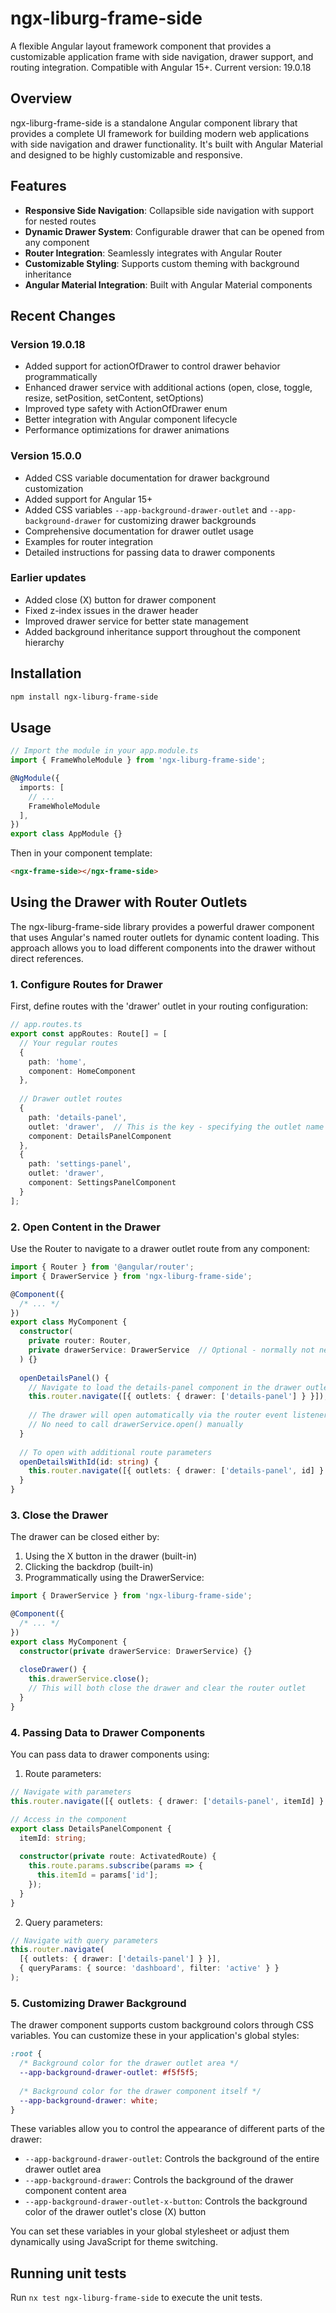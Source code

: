 # ngx-liburg-frame-side

A flexible Angular layout framework component that provides a customizable application frame with side navigation, drawer support, and routing integration. Compatible with Angular 15+. Current version: 19.0.18

## Overview

ngx-liburg-frame-side is a standalone Angular component library that provides a complete UI framework for building modern web applications with side navigation and drawer functionality. It's built with Angular Material and designed to be highly customizable and responsive.

## Features

- **Responsive Side Navigation**: Collapsible side navigation with support for nested routes
- **Dynamic Drawer System**: Configurable drawer that can be opened from any component
- **Router Integration**: Seamlessly integrates with Angular Router
- **Customizable Styling**: Supports custom theming with background inheritance
- **Angular Material Integration**: Built with Angular Material components

## Recent Changes

### Version 19.0.18
- Added support for actionOfDrawer to control drawer behavior programmatically
- Enhanced drawer service with additional actions (open, close, toggle, resize, setPosition, setContent, setOptions)
- Improved type safety with ActionOfDrawer enum
- Better integration with Angular component lifecycle
- Performance optimizations for drawer animations

### Version 15.0.0
- Added CSS variable documentation for drawer background customization
- Added support for Angular 15+
- Added CSS variables `--app-background-drawer-outlet` and `--app-background-drawer` for customizing drawer backgrounds
- Comprehensive documentation for drawer outlet usage
- Examples for router integration
- Detailed instructions for passing data to drawer components

### Earlier updates
- Added close (X) button for drawer component
- Fixed z-index issues in the drawer header
- Improved drawer service for better state management
- Added background inheritance support throughout the component hierarchy

## Installation

```bash
npm install ngx-liburg-frame-side
```

## Usage

```typescript
// Import the module in your app.module.ts
import { FrameWholeModule } from 'ngx-liburg-frame-side';

@NgModule({
  imports: [
    // ...
    FrameWholeModule
  ],
})
export class AppModule {}
```

Then in your component template:

```html
<ngx-frame-side></ngx-frame-side>
```

## Using the Drawer with Router Outlets

The ngx-liburg-frame-side library provides a powerful drawer component that uses Angular's named router outlets for dynamic content loading. This approach allows you to load different components into the drawer without direct references.

### 1. Configure Routes for Drawer

First, define routes with the 'drawer' outlet in your routing configuration:

```typescript
// app.routes.ts
export const appRoutes: Route[] = [
  // Your regular routes
  { 
    path: 'home', 
    component: HomeComponent 
  },
  
  // Drawer outlet routes
  {
    path: 'details-panel',
    outlet: 'drawer',  // This is the key - specifying the outlet name
    component: DetailsPanelComponent
  },
  {
    path: 'settings-panel',
    outlet: 'drawer',
    component: SettingsPanelComponent
  }
];
```

### 2. Open Content in the Drawer

Use the Router to navigate to a drawer outlet route from any component:

```typescript
import { Router } from '@angular/router';
import { DrawerService } from 'ngx-liburg-frame-side';

@Component({
  /* ... */
})
export class MyComponent {
  constructor(
    private router: Router,
    private drawerService: DrawerService  // Optional - normally not needed
  ) {}
  
  openDetailsPanel() {
    // Navigate to load the details-panel component in the drawer outlet
    this.router.navigate([{ outlets: { drawer: ['details-panel'] } }]);
    
    // The drawer will open automatically via the router event listener in DrawerService
    // No need to call drawerService.open() manually
  }
  
  // To open with additional route parameters
  openDetailsWithId(id: string) {
    this.router.navigate([{ outlets: { drawer: ['details-panel', id] } }]);
  }
}
```

### 3. Close the Drawer

The drawer can be closed either by:

1. Using the X button in the drawer (built-in)
2. Clicking the backdrop (built-in)
3. Programmatically using the DrawerService:

```typescript
import { DrawerService } from 'ngx-liburg-frame-side';

@Component({
  /* ... */
})
export class MyComponent {
  constructor(private drawerService: DrawerService) {}
  
  closeDrawer() {
    this.drawerService.close();
    // This will both close the drawer and clear the router outlet
  }
}
```

### 4. Passing Data to Drawer Components

You can pass data to drawer components using:

1. Route parameters:
```typescript
// Navigate with parameters
this.router.navigate([{ outlets: { drawer: ['details-panel', itemId] } }]);

// Access in the component
export class DetailsPanelComponent {
  itemId: string;
  
  constructor(private route: ActivatedRoute) {
    this.route.params.subscribe(params => {
      this.itemId = params['id'];
    });
  }
}
```

2. Query parameters:
```typescript
// Navigate with query parameters
this.router.navigate(
  [{ outlets: { drawer: ['details-panel'] } }],
  { queryParams: { source: 'dashboard', filter: 'active' } }
);
```

### 5. Customizing Drawer Background

The drawer component supports custom background colors through CSS variables. You can customize these in your application's global styles:

```css
:root {
  /* Background color for the drawer outlet area */
  --app-background-drawer-outlet: #f5f5f5;
  
  /* Background color for the drawer component itself */
  --app-background-drawer: white;
}
```

These variables allow you to control the appearance of different parts of the drawer:

- `--app-background-drawer-outlet`: Controls the background of the entire drawer outlet area
- `--app-background-drawer`: Controls the background of the drawer component content area
- `--app-background-drawer-outlet-x-button`: Controls the background color of the drawer outlet's close (X) button

You can set these variables in your global stylesheet or adjust them dynamically using JavaScript for theme switching.

## Running unit tests

Run `nx test ngx-liburg-frame-side` to execute the unit tests.
